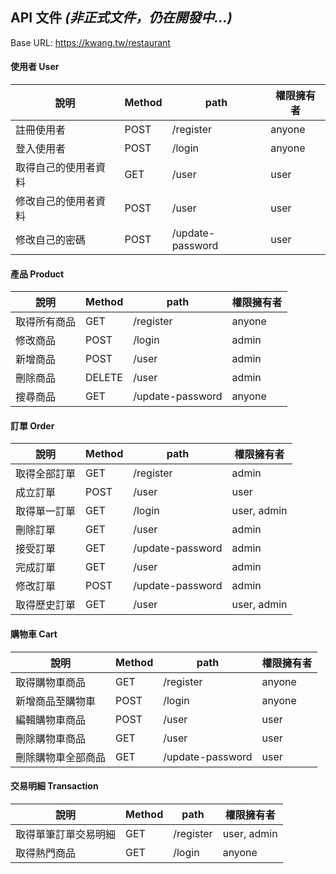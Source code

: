 ## API 文件 **_(非正式文件，仍在開發中...)_**

Base URL: https://kwang.tw/restaurant

#### 使用者 User

| 說明                 | Method | path             | 權限擁有者 |
| -------------------- | ------ | ---------------- | ---------- |
| 註冊使用者           | POST   | /register        | anyone     |
| 登入使用者           | POST   | /login           | anyone     |
| 取得自己的使用者資料 | GET    | /user            | user       |
| 修改自己的使用者資料 | POST   | /user            | user       |
| 修改自己的密碼       | POST   | /update-password | user       |

#### 產品 Product

| 說明         | Method | path             | 權限擁有者 |
| ------------ | ------ | ---------------- | ---------- |
| 取得所有商品 | GET    | /register        | anyone     |
| 修改商品     | POST   | /login           | admin      |
| 新增商品     | POST   | /user            | admin      |
| 刪除商品     | DELETE | /user            | admin      |
| 搜尋商品     | GET    | /update-password | anyone     |

#### 訂單 Order

| 說明         | Method | path             | 權限擁有者  |
| ------------ | ------ | ---------------- | ----------- |
| 取得全部訂單 | GET    | /register        | admin       |
| 成立訂單     | POST   | /user            | user        |
| 取得單一訂單 | GET    | /login           | user, admin |
| 刪除訂單     | GET    | /user            | admin       |
| 接受訂單     | GET    | /update-password | admin       |
| 完成訂單     | GET    | /user            | admin       |
| 修改訂單     | POST   | /update-password | admin       |
| 取得歷史訂單 | GET    | /user            | user, admin |

#### 購物車 Cart

| 說明               | Method | path             | 權限擁有者 |
| ------------------ | ------ | ---------------- | ---------- |
| 取得購物車商品     | GET    | /register        | anyone     |
| 新增商品至購物車   | POST   | /login           | anyone     |
| 編輯購物車商品     | POST   | /user            | user       |
| 刪除購物車商品     | GET    | /user            | user       |
| 刪除購物車全部商品 | GET    | /update-password | user       |

#### 交易明細 Transaction

| 說明                 | Method | path      | 權限擁有者  |
| -------------------- | ------ | --------- | ----------- |
| 取得單筆訂單交易明細 | GET    | /register | user, admin |
| 取得熱門商品         | GET    | /login    | anyone      |
